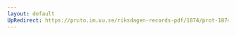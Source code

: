 ```yaml
---
layout: default
UpRedirect: https://pruto.im.uu.se/riksdagen-records-pdf/1874/prot-1874--ak--425/prot-1874--ak--425_090.pdf
---
```


